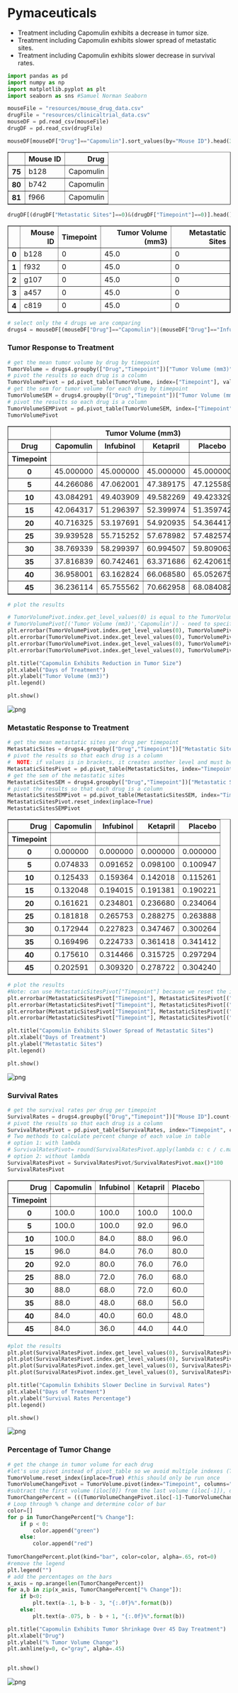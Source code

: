
# Pymaceuticals
- Treatment including Capomulin exhibits a decrease in tumor size.
- Treatment including Capomulin exhibits slower spread of metastatic sites. 
- Treatment including Capomulin exhibits slower decrease in survival rates.


```python
import pandas as pd
import numpy as np
import matplotlib.pyplot as plt
import seaborn as sns #Samuel Norman Seaborn
```


```python
mouseFile = "resources/mouse_drug_data.csv"
drugFile = "resources/clinicaltrial_data.csv"
mouseDF = pd.read_csv(mouseFile)
drugDF = pd.read_csv(drugFile)
```


```python
mouseDF[mouseDF["Drug"]=="Capomulin"].sort_values(by="Mouse ID").head(3)
```




<div>
<style>
    .dataframe thead tr:only-child th {
        text-align: right;
    }

    .dataframe thead th {
        text-align: left;
    }

    .dataframe tbody tr th {
        vertical-align: top;
    }
</style>
<table border="1" class="dataframe">
  <thead>
    <tr style="text-align: right;">
      <th></th>
      <th>Mouse ID</th>
      <th>Drug</th>
    </tr>
  </thead>
  <tbody>
    <tr>
      <th>75</th>
      <td>b128</td>
      <td>Capomulin</td>
    </tr>
    <tr>
      <th>80</th>
      <td>b742</td>
      <td>Capomulin</td>
    </tr>
    <tr>
      <th>81</th>
      <td>f966</td>
      <td>Capomulin</td>
    </tr>
  </tbody>
</table>
</div>




```python
drugDF[(drugDF["Metastatic Sites"]==0)&(drugDF["Timepoint"]==0)].head()
```




<div>
<style>
    .dataframe thead tr:only-child th {
        text-align: right;
    }

    .dataframe thead th {
        text-align: left;
    }

    .dataframe tbody tr th {
        vertical-align: top;
    }
</style>
<table border="1" class="dataframe">
  <thead>
    <tr style="text-align: right;">
      <th></th>
      <th>Mouse ID</th>
      <th>Timepoint</th>
      <th>Tumor Volume (mm3)</th>
      <th>Metastatic Sites</th>
    </tr>
  </thead>
  <tbody>
    <tr>
      <th>0</th>
      <td>b128</td>
      <td>0</td>
      <td>45.0</td>
      <td>0</td>
    </tr>
    <tr>
      <th>1</th>
      <td>f932</td>
      <td>0</td>
      <td>45.0</td>
      <td>0</td>
    </tr>
    <tr>
      <th>2</th>
      <td>g107</td>
      <td>0</td>
      <td>45.0</td>
      <td>0</td>
    </tr>
    <tr>
      <th>3</th>
      <td>a457</td>
      <td>0</td>
      <td>45.0</td>
      <td>0</td>
    </tr>
    <tr>
      <th>4</th>
      <td>c819</td>
      <td>0</td>
      <td>45.0</td>
      <td>0</td>
    </tr>
  </tbody>
</table>
</div>




```python
# select only the 4 drugs we are comparing
drugs4 = mouseDF[(mouseDF["Drug"]=="Capomulin")|(mouseDF["Drug"]=="Infubinol")|(mouseDF["Drug"]=="Ketapril")|(mouseDF["Drug"]=="Placebo")].merge(drugDF)
```

### Tumor Response to Treatment


```python
# get the mean tumor volume by drug by timepoint
TumorVolume = drugs4.groupby(["Drug","Timepoint"])["Tumor Volume (mm3)"].mean().to_frame("Tumor Volume (mm3)")
# pivot the results so each drug is a column
TumorVolumePivot = pd.pivot_table(TumorVolume, index=["Timepoint"], values=["Tumor Volume (mm3)"], columns="Drug")
# get the sem for tumor volume for each drug by timepoint
TumorVolumeSEM = drugs4.groupby(["Drug","Timepoint"])["Tumor Volume (mm3)"].sem().to_frame("Tumor Volume (mm3)")
# pivot the results so each drug is a column
TumorVolumeSEMPivot = pd.pivot_table(TumorVolumeSEM, index=["Timepoint"], values=["Tumor Volume (mm3)"], columns="Drug")
TumorVolumePivot

```




<div>
<style>
    .dataframe thead tr:only-child th {
        text-align: right;
    }

    .dataframe thead th {
        text-align: left;
    }

    .dataframe tbody tr th {
        vertical-align: top;
    }
</style>
<table border="1" class="dataframe">
  <thead>
    <tr>
      <th></th>
      <th colspan="4" halign="left">Tumor Volume (mm3)</th>
    </tr>
    <tr>
      <th>Drug</th>
      <th>Capomulin</th>
      <th>Infubinol</th>
      <th>Ketapril</th>
      <th>Placebo</th>
    </tr>
    <tr>
      <th>Timepoint</th>
      <th></th>
      <th></th>
      <th></th>
      <th></th>
    </tr>
  </thead>
  <tbody>
    <tr>
      <th>0</th>
      <td>45.000000</td>
      <td>45.000000</td>
      <td>45.000000</td>
      <td>45.000000</td>
    </tr>
    <tr>
      <th>5</th>
      <td>44.266086</td>
      <td>47.062001</td>
      <td>47.389175</td>
      <td>47.125589</td>
    </tr>
    <tr>
      <th>10</th>
      <td>43.084291</td>
      <td>49.403909</td>
      <td>49.582269</td>
      <td>49.423329</td>
    </tr>
    <tr>
      <th>15</th>
      <td>42.064317</td>
      <td>51.296397</td>
      <td>52.399974</td>
      <td>51.359742</td>
    </tr>
    <tr>
      <th>20</th>
      <td>40.716325</td>
      <td>53.197691</td>
      <td>54.920935</td>
      <td>54.364417</td>
    </tr>
    <tr>
      <th>25</th>
      <td>39.939528</td>
      <td>55.715252</td>
      <td>57.678982</td>
      <td>57.482574</td>
    </tr>
    <tr>
      <th>30</th>
      <td>38.769339</td>
      <td>58.299397</td>
      <td>60.994507</td>
      <td>59.809063</td>
    </tr>
    <tr>
      <th>35</th>
      <td>37.816839</td>
      <td>60.742461</td>
      <td>63.371686</td>
      <td>62.420615</td>
    </tr>
    <tr>
      <th>40</th>
      <td>36.958001</td>
      <td>63.162824</td>
      <td>66.068580</td>
      <td>65.052675</td>
    </tr>
    <tr>
      <th>45</th>
      <td>36.236114</td>
      <td>65.755562</td>
      <td>70.662958</td>
      <td>68.084082</td>
    </tr>
  </tbody>
</table>
</div>




```python
# plot the results

# TumorVolumePivot.index.get_level_values(0) is equal to the TumorVolumePivot["Timepoint"] if we don't reset the index
# TumorVolumePivot[('Tumor Volume (mm3)','Capomulin')] - need to specify both levels of index (tumor volume and drug) to get drug column since tumor level was created as level when creating pivot using pivot_table
plt.errorbar(TumorVolumePivot.index.get_level_values(0), TumorVolumePivot[('Tumor Volume (mm3)','Capomulin')], color="xkcd:hot pink", marker="X", label="Capomulin", yerr=TumorVolumeSEMPivot[('Tumor Volume (mm3)','Capomulin')])
plt.errorbar(TumorVolumePivot.index.get_level_values(0), TumorVolumePivot[('Tumor Volume (mm3)','Infubinol')],  marker="s", color="m", label="Infubinol", yerr=TumorVolumeSEMPivot[('Tumor Volume (mm3)','Infubinol')])
plt.errorbar(TumorVolumePivot.index.get_level_values(0), TumorVolumePivot[('Tumor Volume (mm3)','Ketapril')], marker = "o", color="c", label="Ketapril", yerr=TumorVolumeSEMPivot[('Tumor Volume (mm3)','Ketapril')])
plt.errorbar(TumorVolumePivot.index.get_level_values(0), TumorVolumePivot[('Tumor Volume (mm3)','Placebo')], color="k", marker="D", label="Placebo", yerr=TumorVolumeSEMPivot[('Tumor Volume (mm3)','Placebo')])

plt.title("Capomulin Exhibits Reduction in Tumor Size")
plt.xlabel("Days of Treatment")
plt.ylabel("Tumor Volume (mm3)")   
plt.legend()

plt.show()
```


![png](output_8_0.png)


### Metastatic Response to Treatment


```python
# get the mean metastatic sites per drug per timepoint
MetastaticSites = drugs4.groupby(["Drug","Timepoint"])["Metastatic Sites"].mean().to_frame("Metastatic Sites")
# pivot the results so that each drug is a column
#  NOTE: if values is in brackets, it creates another level and must be called in addition to column
MetastaticSitesPivot = pd.pivot_table(MetastaticSites, index="Timepoint", columns="Drug", values=["Metastatic Sites"])
# get the sem of the metastatic sites
MetastaticSitesSEM = drugs4.groupby(["Drug","Timepoint"])["Metastatic Sites"].sem().to_frame("Metastatic Sites")
# pivot the results so that each drug is a column
MetastaticSitesSEMPivot = pd.pivot_table(MetastaticSitesSEM, index="Timepoint", columns="Drug", values="Metastatic Sites")
MetastaticSitesPivot.reset_index(inplace=True)
MetastaticSitesSEMPivot
```




<div>
<style>
    .dataframe thead tr:only-child th {
        text-align: right;
    }

    .dataframe thead th {
        text-align: left;
    }

    .dataframe tbody tr th {
        vertical-align: top;
    }
</style>
<table border="1" class="dataframe">
  <thead>
    <tr style="text-align: right;">
      <th>Drug</th>
      <th>Capomulin</th>
      <th>Infubinol</th>
      <th>Ketapril</th>
      <th>Placebo</th>
    </tr>
    <tr>
      <th>Timepoint</th>
      <th></th>
      <th></th>
      <th></th>
      <th></th>
    </tr>
  </thead>
  <tbody>
    <tr>
      <th>0</th>
      <td>0.000000</td>
      <td>0.000000</td>
      <td>0.000000</td>
      <td>0.000000</td>
    </tr>
    <tr>
      <th>5</th>
      <td>0.074833</td>
      <td>0.091652</td>
      <td>0.098100</td>
      <td>0.100947</td>
    </tr>
    <tr>
      <th>10</th>
      <td>0.125433</td>
      <td>0.159364</td>
      <td>0.142018</td>
      <td>0.115261</td>
    </tr>
    <tr>
      <th>15</th>
      <td>0.132048</td>
      <td>0.194015</td>
      <td>0.191381</td>
      <td>0.190221</td>
    </tr>
    <tr>
      <th>20</th>
      <td>0.161621</td>
      <td>0.234801</td>
      <td>0.236680</td>
      <td>0.234064</td>
    </tr>
    <tr>
      <th>25</th>
      <td>0.181818</td>
      <td>0.265753</td>
      <td>0.288275</td>
      <td>0.263888</td>
    </tr>
    <tr>
      <th>30</th>
      <td>0.172944</td>
      <td>0.227823</td>
      <td>0.347467</td>
      <td>0.300264</td>
    </tr>
    <tr>
      <th>35</th>
      <td>0.169496</td>
      <td>0.224733</td>
      <td>0.361418</td>
      <td>0.341412</td>
    </tr>
    <tr>
      <th>40</th>
      <td>0.175610</td>
      <td>0.314466</td>
      <td>0.315725</td>
      <td>0.297294</td>
    </tr>
    <tr>
      <th>45</th>
      <td>0.202591</td>
      <td>0.309320</td>
      <td>0.278722</td>
      <td>0.304240</td>
    </tr>
  </tbody>
</table>
</div>




```python
# plot the results
#Note: can use MetastaticSitesPivot["Timepoint"] because we reset the index above
plt.errorbar(MetastaticSitesPivot["Timepoint"], MetastaticSitesPivot[("Metastatic Sites","Capomulin")], color="xkcd:hot pink", marker="X", label="Capomulin",yerr=MetastaticSitesSEMPivot["Capomulin"])
plt.errorbar(MetastaticSitesPivot["Timepoint"], MetastaticSitesPivot[("Metastatic Sites","Infubinol")], color="m", marker="s", label="Infubinol",yerr=MetastaticSitesSEMPivot["Infubinol"])
plt.errorbar(MetastaticSitesPivot["Timepoint"], MetastaticSitesPivot[("Metastatic Sites","Ketapril")], color="c", marker="o", label="Ketapril",yerr=MetastaticSitesSEMPivot["Ketapril"])
plt.errorbar(MetastaticSitesPivot["Timepoint"], MetastaticSitesPivot[("Metastatic Sites","Placebo")], color="k", marker="D", label="Placebo",yerr=MetastaticSitesSEMPivot["Placebo"])

plt.title("Capomulin Exhibits Slower Spread of Metastatic Sites")
plt.xlabel("Days of Treatment")
plt.ylabel("Metastatic Sites")       
plt.legend()

plt.show()
```


![png](output_11_0.png)


### Survival Rates


```python
# get the survival rates per drug per timepoint
SurvivalRates = drugs4.groupby(["Drug","Timepoint"])["Mouse ID"].count().to_frame("Survival Rates")
# pivot the results so that each drug is a column
SurvivalRatesPivot = pd.pivot_table(SurvivalRates, index="Timepoint", columns="Drug", values="Survival Rates")
# Two methods to calculate percent change of each value in table
# option 1: with lambda
# SurvivalRatesPivot= round(SurvivalRatesPivot.apply(lambda c: c / c.max() * 100, axis=0),2) 
# option 2: without lambda
SurvivalRatesPivot = SurvivalRatesPivot/SurvivalRatesPivot.max()*100
SurvivalRatesPivot
```




<div>
<style>
    .dataframe thead tr:only-child th {
        text-align: right;
    }

    .dataframe thead th {
        text-align: left;
    }

    .dataframe tbody tr th {
        vertical-align: top;
    }
</style>
<table border="1" class="dataframe">
  <thead>
    <tr style="text-align: right;">
      <th>Drug</th>
      <th>Capomulin</th>
      <th>Infubinol</th>
      <th>Ketapril</th>
      <th>Placebo</th>
    </tr>
    <tr>
      <th>Timepoint</th>
      <th></th>
      <th></th>
      <th></th>
      <th></th>
    </tr>
  </thead>
  <tbody>
    <tr>
      <th>0</th>
      <td>100.0</td>
      <td>100.0</td>
      <td>100.0</td>
      <td>100.0</td>
    </tr>
    <tr>
      <th>5</th>
      <td>100.0</td>
      <td>100.0</td>
      <td>92.0</td>
      <td>96.0</td>
    </tr>
    <tr>
      <th>10</th>
      <td>100.0</td>
      <td>84.0</td>
      <td>88.0</td>
      <td>96.0</td>
    </tr>
    <tr>
      <th>15</th>
      <td>96.0</td>
      <td>84.0</td>
      <td>76.0</td>
      <td>80.0</td>
    </tr>
    <tr>
      <th>20</th>
      <td>92.0</td>
      <td>80.0</td>
      <td>76.0</td>
      <td>76.0</td>
    </tr>
    <tr>
      <th>25</th>
      <td>88.0</td>
      <td>72.0</td>
      <td>76.0</td>
      <td>68.0</td>
    </tr>
    <tr>
      <th>30</th>
      <td>88.0</td>
      <td>68.0</td>
      <td>72.0</td>
      <td>60.0</td>
    </tr>
    <tr>
      <th>35</th>
      <td>88.0</td>
      <td>48.0</td>
      <td>68.0</td>
      <td>56.0</td>
    </tr>
    <tr>
      <th>40</th>
      <td>84.0</td>
      <td>40.0</td>
      <td>60.0</td>
      <td>48.0</td>
    </tr>
    <tr>
      <th>45</th>
      <td>84.0</td>
      <td>36.0</td>
      <td>44.0</td>
      <td>44.0</td>
    </tr>
  </tbody>
</table>
</div>




```python
#plot the results
plt.plot(SurvivalRatesPivot.index.get_level_values(0), SurvivalRatesPivot["Capomulin"], color="xkcd:hot pink", marker="X", label="Capomulin")
plt.plot(SurvivalRatesPivot.index.get_level_values(0), SurvivalRatesPivot["Infubinol"], color="m", marker="s", label="Infubinol")
plt.plot(SurvivalRatesPivot.index.get_level_values(0), SurvivalRatesPivot["Ketapril"], color="c", marker="o", label="Ketapril")
plt.plot(SurvivalRatesPivot.index.get_level_values(0), SurvivalRatesPivot["Placebo"], color="k", marker="D", label="Placebo")

plt.title("Capomulin Exhibits Slower Decline in Survival Rates")
plt.xlabel("Days of Treatment")
plt.ylabel("Survival Rates Percentage")        
plt.legend()

plt.show()
```


![png](output_14_0.png)


### Percentage of Tumor Change


```python
# get the change in tumor volume for each drug
#let's use pivot instead of pivot_table so we avoid multiple indexes (TumorVolumePivot was made via pivot_table from TumorVolume)
TumorVolume.reset_index(inplace=True) #this should only be run once
TumorVolumeChangePivot = TumorVolume.pivot(index="Timepoint", columns="Drug")["Tumor Volume (mm3)"]
#subtract the first volume (iloc[0]) from the last volume (iloc[-1]), divide by the first volume (iloc[0]), multiply by 100
TumorChangePercent = (((TumorVolumeChangePivot.iloc[-1]-TumorVolumeChangePivot.iloc[0])/TumorVolumeChangePivot.iloc[0])*100).to_frame("% Change")
# Loop through % change and determine color of bar
color=[]
for p in TumorChangePercent["% Change"]:
    if p < 0:
        color.append("green")
    else:
        color.append("red")
    
TumorChangePercent.plot(kind="bar", color=color, alpha=.65, rot=0)
#remove the legend
plt.legend("")
# add the percentages on the bars
x_axis = np.arange(len(TumorChangePercent))
for a,b in zip(x_axis, TumorChangePercent["% Change"]):
    if b<0:
        plt.text(a-.1, b-b - 3, "{:.0f}%".format(b))
    else:
        plt.text(a-.075, b - b + 1, "{:.0f}%".format(b))

plt.title("Capomulin Exhibits Tumor Shrinkage Over 45 Day Treatment")
plt.xlabel("Drug")
plt.ylabel("% Tumor Volume Change")  
plt.axhline(y=0, c="gray", alpha=.45)

    
plt.show()
```


![png](output_16_0.png)

